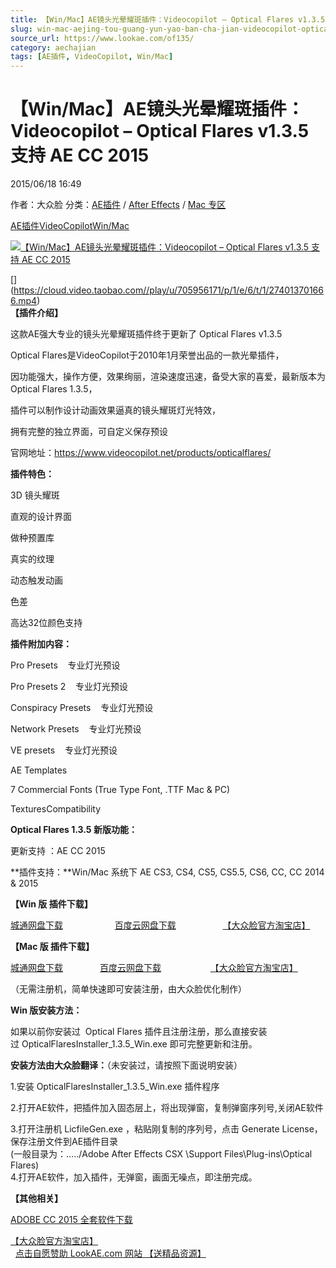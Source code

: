 ```yaml
---
title: 【Win/Mac】AE镜头光晕耀斑插件：Videocopilot – Optical Flares v1.3.5 支持 AE CC 2015
slug: win-mac-aejing-tou-guang-yun-yao-ban-cha-jian-videocopilot-optical-flares-v1-3-5-zhi-chi-ae-cc-2015
source_url: https://www.lookae.com/of135/
category: aechajian
tags: [AE插件, VideoCopilot, Win/Mac]
---
```

# 【Win/Mac】AE镜头光晕耀斑插件：Videocopilot – Optical Flares v1.3.5 支持 AE CC 2015

2015/06/18 16:49

作者：大众脸
分类：[AE插件](https://www.lookae.com/after-effects/aechajian/) / [After Effects](https://www.lookae.com/after-effects/) / [Mac 专区](https://www.lookae.com/mac-osx/)

[AE插件](https://www.lookae.com/tag/ae%e6%8f%92%e4%bb%b6/)[VideoCopilot](https://www.lookae.com/tag/videocopilot/)[Win/Mac](https://www.lookae.com/tag/winmac/)

[![【Win/Mac】AE镜头光晕耀斑插件：Videocopilot – Optical Flares v1.3.5 支持 AE CC 2015](https://www.lookae.com/wp-content/uploads/2015/06/OF135.jpg "【Win/Mac】AE镜头光晕耀斑插件：Videocopilot – Optical Flares v1.3.5 支持 AE CC 2015-LookAE.com")](https://www.lookae.com/wp-content/uploads/2015/06/OF135.jpg)

[﻿[﻿]("https://cloud.video.taobao.com//play/u/705956171/p/1/e/6/t/1/274013701666.mp4)](https://cloud.video.taobao.com//play/u/705956171/p/1/e/6/t/1/274013701666.mp4)  
**【插件介绍】**

这款AE强大专业的镜头光晕耀斑插件终于更新了 Optical Flares v1.3.5

Optical Flares是VideoCopilot于2010年1月荣誉出品的一款光晕插件，

因功能强大，操作方便，效果绚丽，渲染速度迅速，备受大家的喜爱，最新版本为 Optical Flares 1.3.5，

插件可以制作设计动画效果逼真的镜头耀斑灯光特效，

拥有完整的独立界面，可自定义保存预设

官网地址：https://www.videocopilot.net/products/opticalflares/

**插件特色：**

3D 镜头耀斑

直观的设计界面

做种预置库

真实的纹理

动态触发动画

色差

高达32位颜色支持

**插件附加内容：**

Pro Presets    专业灯光预设

Pro Presets 2    专业灯光预设

Conspiracy Presets    专业灯光预设

Network Presets    专业灯光预设

VE presets    专业灯光预设

AE Templates

7 Commercial Fonts (True Type Font, .TTF Mac & PC)

TexturesCompatibility

**Optical Flares 1.3.5 新版功能：**

更新支持 ：AE CC 2015

**插件支持：**Win/Mac 系统下 AE CS3, CS4, CS5, CS5.5, CS6, CC, CC 2014 & 2015

**【Win 版 插件下载】**

[城通网盘下载](https://www.400gb.com/file/100684841)                     [百度云网盘下载](https://pan.baidu.com/s/1Ano_sJUs4yXUFGusE-2j-g)                   [【大众脸官方淘宝店】](https://lookae.taobao.com/)

**【Mac 版 插件下载】**

[城通网盘下载](https://www.400gb.com/file/100686908)               [百度云网盘下载](https://pan.baidu.com/s/1Eq-nlJ6LSKWNSRbop_pbTw)                    [【大众脸官方淘宝店】](https://lookae.taobao.com/)

（无需注册机，简单快速即可安装注册，由大众脸优化制作）

**Win 版安装方法：**

如果以前你安装过  Optical Flares 插件且注册注册，那么直接安装过 OpticalFlaresInstaller\_1.3.5\_Win.exe 即可完整更新和注册。

**安装方法由大众脸翻译：**（未安装过，请按照下面说明安装）

1.安装 OpticalFlaresInstaller\_1.3.5\_Win.exe 插件程序

2.打开AE软件，把插件加入固态层上，将出现弹窗，复制弹窗序列号,关闭AE软件

3.打开注册机 LicfileGen.exe ，粘贴刚复制的序列号，点击 Generate License，保存注册文件到AE插件目录  
(一般目录为：…../Adobe After Effects CSX \Support Files\Plug-ins\Optical Flares)  
4.打开AE软件，加入插件，无弹窗，画面无噪点，即注册完成。

**【其他相关】**

[ADOBE CC 2015 全套软件下载](https://www.lookae.com/adobecc2015/)

[【大众脸官方淘宝店】](https://lookae.taobao.com/)                [点击自愿赞助 LookAE.com 网站 【送精品资源】](https://www.lookae.com/sponsor/)
